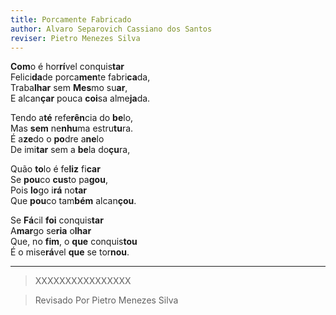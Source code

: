 ```yaml
---
title: Porcamente Fabricado
author: Alvaro Separovich Cassiano dos Santos
reviser: Pietro Menezes Silva
---   
```

**Com**o é hor**rí**vel conquis**tar**    
Felici**da**de porca**men**te fabri**ca**da,    
Traba**lhar** sem **Mes**mo su**ar**,    
E alcan**çar** pouca **coi**sa alme**ja**da.    
    
Tendo a**té** refe**rên**cia do **be**lo,    
Mas **sem** ne**nhu**ma estru**tu**ra.    
É a**ze**do o **po**dre a**ne**lo   
De imi**tar** sem a **be**la do**çu**ra,    
    
Quão **to**lo é fe**liz** fi**car**    
Se **pou**co **cus**to pa**gou**,    
Pois **lo**go i**rá** no**tar**    
Que **pou**co tam**bém** alcan**çou**.    
    
Se **Fá**cil **foi** conquis**tar**     
A**mar**go se**ria** o**lhar**    
Que, no **fim**, o **que** conquis**tou**    
É o mise**rá**vel **que** se tor**nou**.           

______

> XXXXXXXXXXXXXXXX  


> Revisado Por Pietro Menezes Silva
